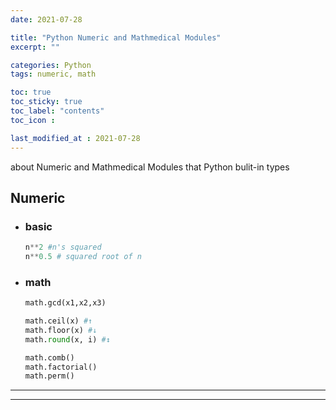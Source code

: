 ```yaml
---
date: 2021-07-28

title: "Python Numeric and Mathmedical Modules"
excerpt: ""

categories: Python
tags: numeric, math

toc: true  
toc_sticky: true
toc_label: "contents"
toc_icon : 

last_modified_at : 2021-07-28
---
```

about Numeric and Mathmedical Modules that Python bulit-in types

## Numeric
- ### basic

    ```python
    n**2 #n's squared
    n**0.5 # squared root of n
    ```

- ### math

    ```python
    math.gcd(x1,x2,x3)

    math.ceil(x) #↑
    math.floor(x) #↓
    math.round(x, i) #↕

    math.comb()
    math.factorial()
    math.perm()
    ```

---

---